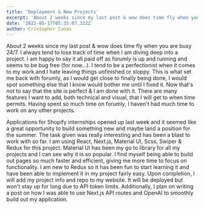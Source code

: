 ```yaml
---
title: 'Deployment & New Projects'
excerpt: 'About 2 weeks since my last post & wow does time fly when you are busy 24/7. I always tend to lose track of time when I am diving deep into a project. I am happy to say it all paid off as forumly is up and running and seems to be bug free (for now...). I tend to be.'
date: '2022-05-17T05:35:07.322Z'
author: Cristopher Cunas
---
```


About 2 weeks since my last post & wow does time fly when you are busy 24/7. I always tend to lose track of time when I am diving deep into a project. I am happy to say it all paid off as forumly is up and running and seems to be bug free (for now...). I tend to be a perfectionist when it comes to my work and I hate leaving things unfinished or sloppy. This is what set me back with forumly, as I would get close to finally being done, I would spot something else that I know would bother me until I fixed it. Now that's not to say that the site is perfect & I am done with it. There are many features I want to add, both technical and visual, that I will get to when time permits. Having spent so much time on forumly, I haven't had much time to work on any other projects.

Applications for Shopify internships opened up last week and it seemed like a great opportunity to build something new and maybe land a position for the summer. The task given was really interesting and has been a blast to work with so far. I am using React, Next.js, Material UI, Scss, Swiper & Redux for this project. Material UI has been my go to library for all my projects and I can see why it is so popular. I find myself being able to build out pages so much faster and efficient, giving me more time to focus on functionality. I am new to Redux so it has been fun to start learning it and have been able to implement it in my project fairly easy. Upon completion, I will add my project info and repo to my website. It will be deployed but won't stay up for long due to API token limits. Additionally, I plan on writing a post on how I was able to use Next.js API routes and OpenAI to smoothly build out my application.

